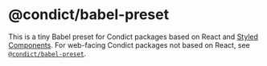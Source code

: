 # @condict/babel-preset

This is a tiny Babel preset for Condict packages based on React and [Styled Components][styled-components]. For web-facing Condict packages not based on React, see [`@condict/babel-preset`](../babel-preset).

[styled-components]: https://styled-components.com
